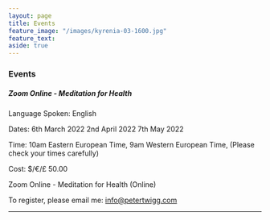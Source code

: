 ```yaml
---
layout: page
title: Events
feature_image: "/images/kyrenia-03-1600.jpg"
feature_text: 
aside: true 
---
```


### Events 


##### Zoom Online - Meditation for Health 

Language Spoken: English

Dates: 
6th March 2022 
2nd April 2022 
7th May 2022 

Time: 10am Eastern European Time, 9am Western European Time, 
(Please check your times carefully)

Cost: $/€/£ 50.00

Zoom Online - Meditation for Health (Online)

To register, please email me: info@petertwigg.com 

---


